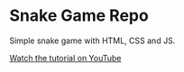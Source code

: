 # Snake Game Repo
Simple snake game with HTML, CSS and JS.

[Watch the tutorial on YouTube](https://www.youtube.com/playlist?list=PLa82p3rGlyPEn9fCXpt1tvgKf1dBoIMP9)
